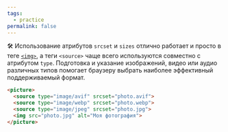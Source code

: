 ```yaml
---
tags:
  - practice
permalink: false
---
```


🛠 Использование атрибутов `srcset` и `sizes` отлично работает и просто в теге [`<img>`](/html/doka/img), а теги `<source>` чаще всего используются совместно с атрибутом `type`. Подготовка и указание изображений, видео или аудио различных типов помогает браузеру выбрать наиболее эффективный поддерживаемый формат.

```html
<picture>
  <source type="image/avif" srcset="photo.avif">
  <source type="image/webp" srcset="photo.webp">
  <source type="image/jpeg" srcset="photo.jpg">
  <img src="photo.jpg" alt="Моя фотография">
</picture>
```
